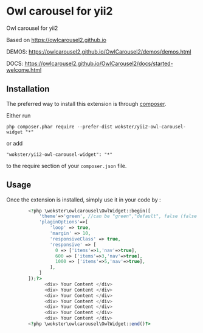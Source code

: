 Owl carousel for yii2
=====================
Owl carousel for yii2

Based on https://owlcarousel2.github.io

DEMOS: https://owlcarousel2.github.io/OwlCarousel2/demos/demos.html

DOCS: https://owlcarousel2.github.io/OwlCarousel2/docs/started-welcome.html

Installation
------------

The preferred way to install this extension is through [composer](http://getcomposer.org/download/).

Either run

```
php composer.phar require --prefer-dist wokster/yii2-owl-carousel-widget "*"
```

or add

```
"wokster/yii2-owl-carousel-widget": "*"
```

to the require section of your `composer.json` file.


Usage
-----

Once the extension is installed, simply use it in your code by  :

```php
        <?php \wokster\owlcarousel\OwlWidget::begin([
            'theme'=>'green', //can be "green","default", false (false by default)
            'plaginOptions'=>[
                'loop' => true,
                'margin' => 10,
                'responsiveClass' => true,
                'responsive' => [
                  0 => ['items'=>1,'nav'=>true],
                  600 => ['items'=>3,'nav'=>true],
                  1000 => ['items'=>5,'nav'=>true],
                ],
            ]
        ]);?>
              <div> Your Content </div>
              <div> Your Content </div>
              <div> Your Content </div>
              <div> Your Content </div>
              <div> Your Content </div>
              <div> Your Content </div>
              <div> Your Content </div>
        <?php \wokster\owlcarousel\OwlWidget::end()?>
```